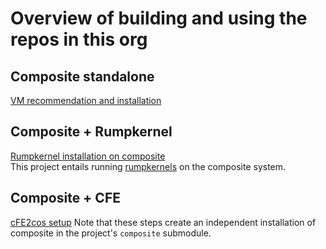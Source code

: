 # Overview of building and using the repos in this org

## Composite standalone
[VM recommendation and installation](https://github.com/gwsystems/composite/blob/ppos/doc/README.md)
## Composite + Rumpkernel
[Rumpkernel installation on composite](https://github.com/gwsystems/composite/blob/rumpkernel/doc/rumpkernel_with_composite.md)  
This project entails running [rumpkernels](http://rumpkernel.org/) on the composite system.  
## Composite + CFE
[cFE2cos setup](https://github.com/gw-shc/cFE2cos)
Note that these steps create an independent installation of composite in the project's `composite` submodule.
